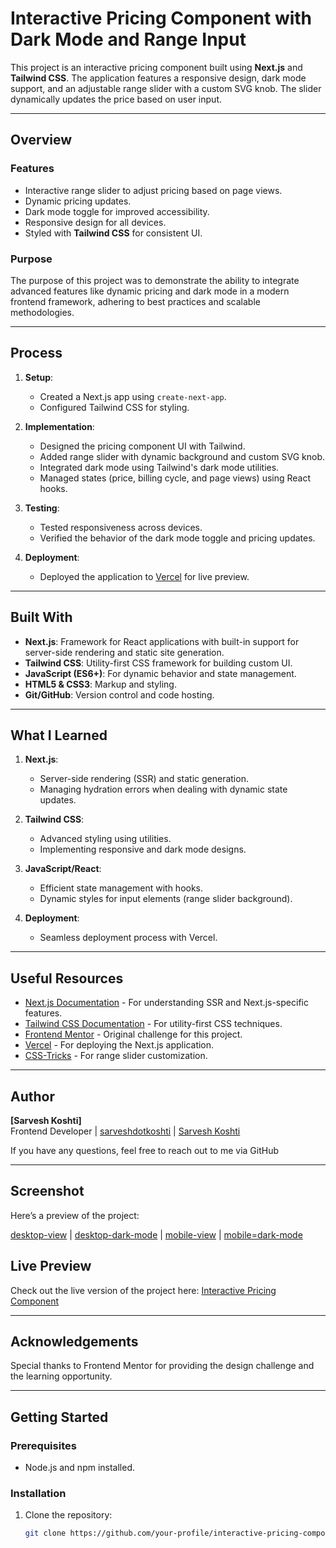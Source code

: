 # Interactive Pricing Component with Dark Mode and Range Input

This project is an interactive pricing component built using **Next.js** and **Tailwind CSS**. The application features a responsive design, dark mode support, and an adjustable range slider with a custom SVG knob. The slider dynamically updates the price based on user input.

---

## Overview

### Features
- Interactive range slider to adjust pricing based on page views.
- Dynamic pricing updates.
- Dark mode toggle for improved accessibility.
- Responsive design for all devices.
- Styled with **Tailwind CSS** for consistent UI.

### Purpose
The purpose of this project was to demonstrate the ability to integrate advanced features like dynamic pricing and dark mode in a modern frontend framework, adhering to best practices and scalable methodologies.

---

## Process

1. **Setup**:
   - Created a Next.js app using `create-next-app`.
   - Configured Tailwind CSS for styling.

2. **Implementation**:
   - Designed the pricing component UI with Tailwind.
   - Added range slider with dynamic background and custom SVG knob.
   - Integrated dark mode using Tailwind's dark mode utilities.
   - Managed states (price, billing cycle, and page views) using React hooks.

3. **Testing**:
   - Tested responsiveness across devices.
   - Verified the behavior of the dark mode toggle and pricing updates.

4. **Deployment**:
   - Deployed the application to [Vercel](https://vercel.com) for live preview.

---

## Built With

- **Next.js**: Framework for React applications with built-in support for server-side rendering and static site generation.
- **Tailwind CSS**: Utility-first CSS framework for building custom UI.
- **JavaScript (ES6+)**: For dynamic behavior and state management.
- **HTML5 & CSS3**: Markup and styling.
- **Git/GitHub**: Version control and code hosting.

---

## What I Learned

1. **Next.js**:
   - Server-side rendering (SSR) and static generation.
   - Managing hydration errors when dealing with dynamic state updates.

2. **Tailwind CSS**:
   - Advanced styling using utilities.
   - Implementing responsive and dark mode designs.

3. **JavaScript/React**:
   - Efficient state management with hooks.
   - Dynamic styles for input elements (range slider background).

4. **Deployment**:
   - Seamless deployment process with Vercel.

---

## Useful Resources

- [Next.js Documentation](https://nextjs.org/docs) - For understanding SSR and Next.js-specific features.
- [Tailwind CSS Documentation](https://tailwindcss.com/docs) - For utility-first CSS techniques.
- [Frontend Mentor](https://www.frontendmentor.io/challenges/interactive-pricing-component-t0m8PIyY8) - Original challenge for this project.
- [Vercel](https://vercel.com/) - For deploying the Next.js application.
- [CSS-Tricks](https://css-tricks.com/) - For range slider customization.

---

## Author

**[Sarvesh Koshti]**  
Frontend Developer | [sarveshdotkoshti](https://github.com/sarveshdotkoshti) | [Sarvesh Koshti](https://www.linkedin.com/in/sarveshdotkoshti)

If you have any questions, feel free to reach out to me via GitHub

---
## Screenshot
Here’s a preview of the project:

[desktop-view](./public/screenshot/desktop-view.png) |
[desktop-dark-mode](./public/screenshot/desktop-dark-mode.png) |
[mobile-view](./public/screenshot/mobile-view.png) |
[mobile=dark-mode](./public/screenshot/mobile-dark-mode.png)

## Live Preview

Check out the live version of the project here: [Interactive Pricing Component](https://interactive-pricing-component-janf.vercel.app/)

---

## Acknowledgements

Special thanks to Frontend Mentor for providing the design challenge and the learning opportunity.

---

## Getting Started

### Prerequisites
- Node.js and npm installed.

### Installation
1. Clone the repository:
   ```bash
   git clone https://github.com/your-profile/interactive-pricing-component.git
